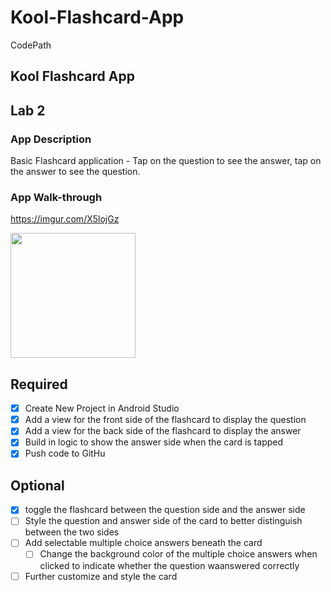 # Kool-Flashcard-App
CodePath
## Kool Flashcard App

## Lab 2

### App Description
Basic Flashcard application - Tap on the question to see the answer, tap on the answer to see the question.

### App Walk-through
https://imgur.com/X5lojGz

<img src="https://imgur.com/a/xwj8VY7" width=200><br>



## Required
- [x] Create New Project in Android Studio
- [x] Add a view for the front side of the flashcard to display the question
- [x] Add a view for the back side of the flashcard to display the answer
- [x] Build in logic to show the answer side when the card is tapped
- [x] Push code to GitHu
## Optional
- [x] toggle the flashcard between the question side and the answer side
- [ ] Style the question and answer side of the card to better distinguish between the two sides
- [ ] Add selectable multiple choice answers beneath the card
   - [ ] Change the background color of the multiple choice answers when clicked to indicate whether the question waanswered correctly
- [ ] Further customize and style the card
